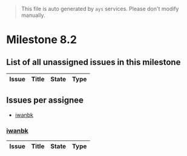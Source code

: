 > This file is auto generated by `ays` services. Please don't modify manually.

# Milestone 8.2

## List of all unassigned issues in this milestone

|Issue|Title|State|Type|
|-----|-----|-----|---|


## Issues per assignee
- [iwanbk](#iwanbk)



### [iwanbk](https://github.com/iwanbk)

|Issue|Title|State|Type|
|-----|-----|-----|----|

